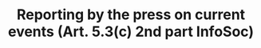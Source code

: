 ---
title: "Reporting by the press on current events (Art. 5.3(c) 2nd part InfoSoc)"
short: "info53c-2"
draft: "false"
summary: ""
linklaw: ""
---